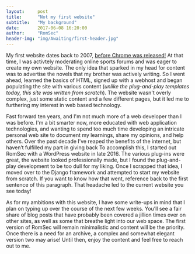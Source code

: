 ```yaml
---
layout:     post
title:      "Not my first website"
subtitle:   "My background"
date:       2017-06-08 16:20:00
author:     "RomSec"
header-img: "img/Awaiting/first-header.jpg"
---
```


My first website dates back to 2007, [before Chrome was released!](http://www.evolutionoftheweb.com/) At that time, I was activtely moderating online sports forums and was eager to create my own website. The only idea that sparked in my head for content was to advertise the novels that my brother was actively writing. So I went ahead, learned the basics of HTML, signed up with a webhost and began populating the site with various content (*unlike the plug-and-play templates today, this site was written from scratch*). The website wasn't overly complex, just some static content and a few different pages, but it led me to furthering my interest in web based technology.

Fast forward ten years, and I'm not much more of a web developer than I was before. I'm a bit smarter now, more educated with web application technologies, and wanting to spend too much time developing an intricate personal web site to document my learnings, share my opinions, and help others. Over the past decade I’ve reaped the benefits of the internet, but haven’t fulfilled my part in giving back To accomplish this, I started out RomSec with a WordPress website in late 2016. The various plug-ins were great, the website looked professionally made, but I found the plug-and-play development to be too dull for my liking. Once I scrapped that idea, I moved over to the Django framework and attempted to start my website from scratch. If you want to know how that went, reference back to the first sentence of this paragraph. That headache led to the current website you see today!

As for my ambitions with this website, I have some write-ups in mind that I plan on typing up over the course of the next few weeks. You’ll see a fair share of blog posts that have probably been covered a jillion times over on other sites, as well as some that breathe light into our web space. The first version of RomSec will remain minimalistic and content will be the priority. Once there is a need for an archive, a complex and somewhat elegant version two may arise! Until then, enjoy the content and feel free to reach out to me. 
